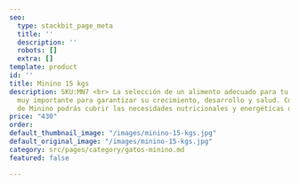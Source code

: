 ```yaml
---
seo:
  type: stackbit_page_meta
  title: ''
  description: ''
  robots: []
  extra: []
template: product
id: ''
title: Minino 15 kgs
description: SKU:MN7 <br> La selección de un alimento adecuado para tu mascota es
  muy importante para garantizar su crecimiento, desarrollo y salud. Con esta opción
  de Minino podrás cubrir las necesidades nutricionales y energéticas de tu Gato.
price: "430"
order: 
default_thumbnail_image: "/images/minino-15-kgs.jpg"
default_original_image: "/images/minino-15-kgs.jpg"
category: src/pages/category/gatos-minino.md
featured: false

---
```


